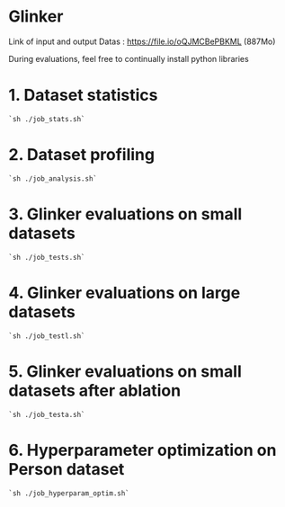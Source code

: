# Glinker

Link of input and output Datas : https://file.io/oQJMCBePBKML (887Mo)

During evaluations, feel free to continually install python libraries

# 1. Dataset statistics

    `sh ./job_stats.sh`

# 2. Dataset profiling

    `sh ./job_analysis.sh`

# 3. Glinker evaluations on small datasets

    `sh ./job_tests.sh`

# 4. Glinker evaluations on large datasets

    `sh ./job_testl.sh`

# 5. Glinker evaluations on small datasets after ablation

    `sh ./job_testa.sh`

# 6. Hyperparameter optimization on Person dataset

    `sh ./job_hyperparam_optim.sh`
